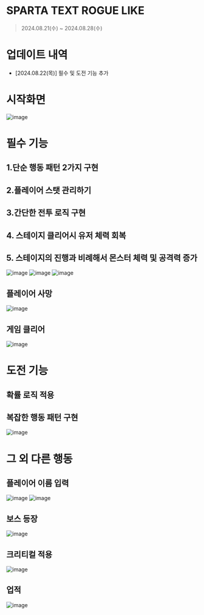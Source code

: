 # SPARTA TEXT ROGUE LIKE 
> 2024.08.21(수) ~ 2024.08.28(수)

# 업데이트 내역
- [2024.08.22(목)] 필수 및 도전 기능 추가 

# 시작화면
![image](https://github.com/user-attachments/assets/ba2dfa24-96f0-4efc-a6cc-e36e271c5017)

# 필수 기능 

## 1.단순 행동 패턴 2가지 구현 
## 2.플레이어 스탯 관리하기 
## 3.간단한 전투 로직 구현 
## 4. 스테이지 클리어시 유저 체력 회복 
## 5. 스테이지의 진행과 비례해서 몬스터 체력 및 공격력 증가

![image](https://github.com/user-attachments/assets/ee501b0f-515c-47a0-8e97-064458e0bf26)
![image](https://github.com/user-attachments/assets/a4ac941e-bded-4292-be08-ad93ef999494)
![image](https://github.com/user-attachments/assets/469983e9-0454-425e-809d-721ca6e3690d)

## 플레이어 사망
![image](https://github.com/user-attachments/assets/ea5c6ebc-c659-4829-8a1b-4fd017ad315d)

## 게임 클리어
![image](https://github.com/user-attachments/assets/dfa81eba-9fb5-47eb-b526-6c25e759fb4d)


# 도전 기능 
## 확률 로직 적용
## 복잡한 행동 패턴 구현
![image](https://github.com/user-attachments/assets/6c427702-60f0-4d51-a2aa-855226abb2ba)



# 그 외 다른 행동
## 플레이어 이름 입력 
![image](https://github.com/user-attachments/assets/4ced81d2-067e-44f9-b8f7-3208e85623c3)
![image](https://github.com/user-attachments/assets/f454a36e-fe23-4713-a21e-6f9da9aa401a)

## 보스 등장
![image](https://github.com/user-attachments/assets/985de252-fb42-4beb-8681-687babe3ee28)

## 크리티컬 적용
![image](https://github.com/user-attachments/assets/b01f86ec-7b24-4663-9ba0-c80dd201d8f7)

## 업적
![image](https://github.com/user-attachments/assets/03071a72-7fea-4cb0-8f30-26be16291130)


